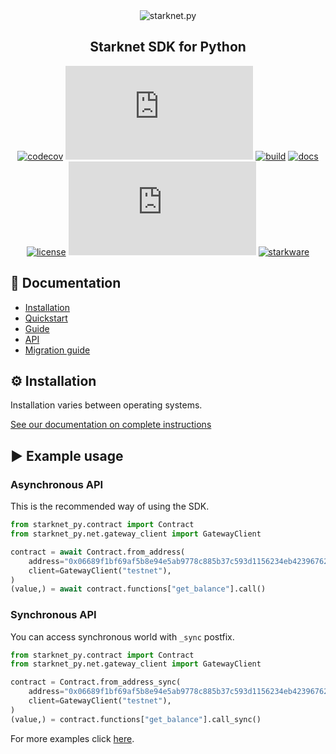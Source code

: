 <div align="center">
    <img src="https://raw.githubusercontent.com/software-mansion/starknet.py/master/graphic.png" alt="starknet.py"/>
</div>
<h2 align="center">Starknet SDK for Python</h2>

<div align="center">

[![codecov](https://codecov.io/gh/software-mansion/starknet.py/branch/master/graph/badge.svg?token=3E54E8RYSL)](https://codecov.io/gh/software-mansion/starknet.py)
[![pypi](https://img.shields.io/pypi/v/starknet.py)](https://pypi.org/project/starknet.py/)
[![build](https://img.shields.io/github/actions/workflow/status/software-mansion/starknet.py/checks.yml)](https://github.com/software-mansion/starknet.py/actions)
[![docs](https://readthedocs.org/projects/starknetpy/badge/?version=latest)](https://starknetpy.readthedocs.io/en/latest/?badge=latest)
[![license](https://img.shields.io/badge/license-MIT-black)](https://github.com/software-mansion/starknet.py/blob/master/LICENSE.txt)
[![stars](https://img.shields.io/github/stars/software-mansion/starknet.py?color=yellow)](https://github.com/software-mansion/starknet.py/stargazers)
[![starkware](https://img.shields.io/badge/powered_by-StarkWare-navy)](https://starkware.co)

</div>

## 📘 Documentation

- [Installation](https://starknetpy.rtfd.io/en/latest/installation.html)
- [Quickstart](https://starknetpy.rtfd.io/en/latest/quickstart.html)
- [Guide](https://starknetpy.rtfd.io/en/latest/guide.html)
- [API](https://starknetpy.rtfd.io/en/latest/api.html)
- [Migration guide](https://starknetpy.readthedocs.io/en/latest/migration_guide.html)

## ⚙️ Installation

Installation varies between operating systems.

[See our documentation on complete instructions](https://starknetpy.rtfd.io/en/latest/installation.html)

## ▶️ Example usage

### Asynchronous API

This is the recommended way of using the SDK.

```python
from starknet_py.contract import Contract
from starknet_py.net.gateway_client import GatewayClient

contract = await Contract.from_address(
    address="0x06689f1bf69af5b8e94e5ab9778c885b37c593d1156234eb423967621f596e73",
    client=GatewayClient("testnet"),
)
(value,) = await contract.functions["get_balance"].call()
```

### Synchronous API

You can access synchronous world with `_sync` postfix.

```python
from starknet_py.contract import Contract
from starknet_py.net.gateway_client import GatewayClient

contract = Contract.from_address_sync(
    address="0x06689f1bf69af5b8e94e5ab9778c885b37c593d1156234eb423967621f596e73",
    client=GatewayClient("testnet"),
)
(value,) = contract.functions["get_balance"].call_sync()
```

For more examples click [here](https://starknetpy.rtfd.io/en/latest/quickstart.html).
